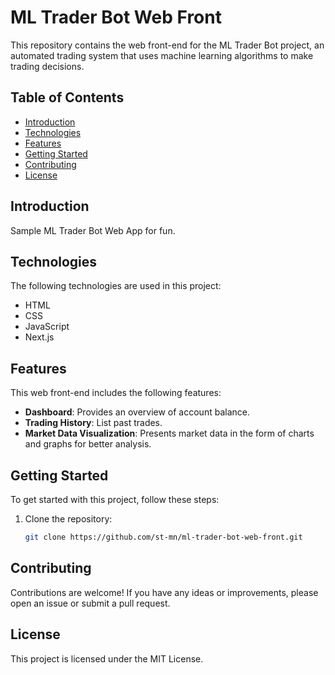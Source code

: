 # ML Trader Bot Web Front

This repository contains the web front-end for the ML Trader Bot project, an automated trading system that uses machine learning algorithms to make trading decisions.

## Table of Contents

- [Introduction](#introduction)
- [Technologies](#technologies)
- [Features](#features)
- [Getting Started](#getting-started)
- [Contributing](#contributing)
- [License](#license)

## Introduction

Sample ML Trader Bot Web App for fun.

## Technologies

The following technologies are used in this project:

- HTML
- CSS
- JavaScript
- Next.js

## Features

This web front-end includes the following features:

- **Dashboard**: Provides an overview of account balance.
- **Trading History**: List past trades.
- **Market Data Visualization**: Presents market data in the form of charts and graphs for better analysis.

## Getting Started

To get started with this project, follow these steps:

1. Clone the repository:

   ```bash
   git clone https://github.com/st-mn/ml-trader-bot-web-front.git

    ```

## Contributing

Contributions are welcome! If you have any ideas or improvements, please open an issue or submit a pull request.

## License

This project is licensed under the MIT License.


